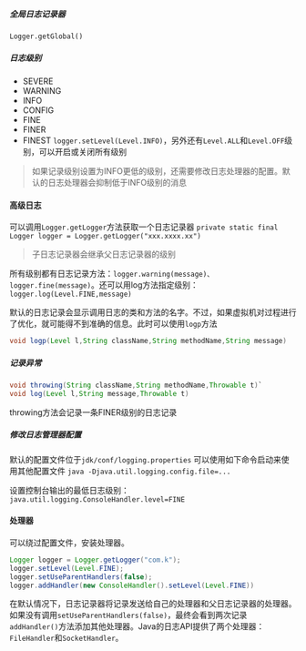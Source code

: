 ##### 全局日志记录器
`Logger.getGlobal()`
##### 日志级别
- SEVERE
- WARNING
- INFO
- CONFIG
- FINE
- FINER
- FINEST
`logger.setLevel(Level.INFO)`，另外还有`Level.ALL`和`Level.OFF`级别，可以开启或关闭所有级别
>如果记录级别设置为INFO更低的级别，还需要修改日志处理器的配置。默认的日志处理器会抑制低于INFO级别的消息
#### 高级日志
可以调用`Logger.getLogger`方法获取一个日志记录器
`private static final Logger logger = Logger.getLogger("xxx.xxxx.xx")`
>子日志记录器会继承父日志记录器的级别

所有级别都有日志记录方法：`logger.warning(message)、logger.fine(message)`。还可以用log方法指定级别：`logger.log(Level.FINE,message)`

默认的日志记录会显示调用日志的类和方法的名字。不过，如果虚拟机对过程进行了优化，就可能得不到准确的信息。此时可以使用`logp`方法
```java
void logp(Level l,String className,String methodName,String message)
```
##### 记录异常
```java
void throwing(String className,String methodName,Throwable t)`
void log(Level l,String message,Throwable t)
```
throwing方法会记录一条FINER级别的日志记录
##### 修改日志管理器配置
默认的配置文件位于`jdk/conf/logging.properties`
可以使用如下命令启动来使用其他配置文件
`java -Djava.util.logging.config.file=...`

设置控制台输出的最低日志级别：`java.util.logging.ConsoleHandler.level=FINE`
#### 处理器
可以绕过配置文件，安装处理器。
```java
Logger logger = Logger.getLogger("com.k");
logger.setLevel(Level.FINE);
logger.setUseParentHandlers(false);
logger.addHandler(new ConsoleHandler().setLevel(Level.FINE))
```
在默认情况下，日志记录器将记录发送给自己的处理器和父日志记录器的处理器。如果没有调用`setUseParentHandlers(false)`，最终会看到两次记录
`addHandler()`方法添加其他处理器。Java的日志API提供了两个处理器：`FileHandler`和`SocketHandler`。
